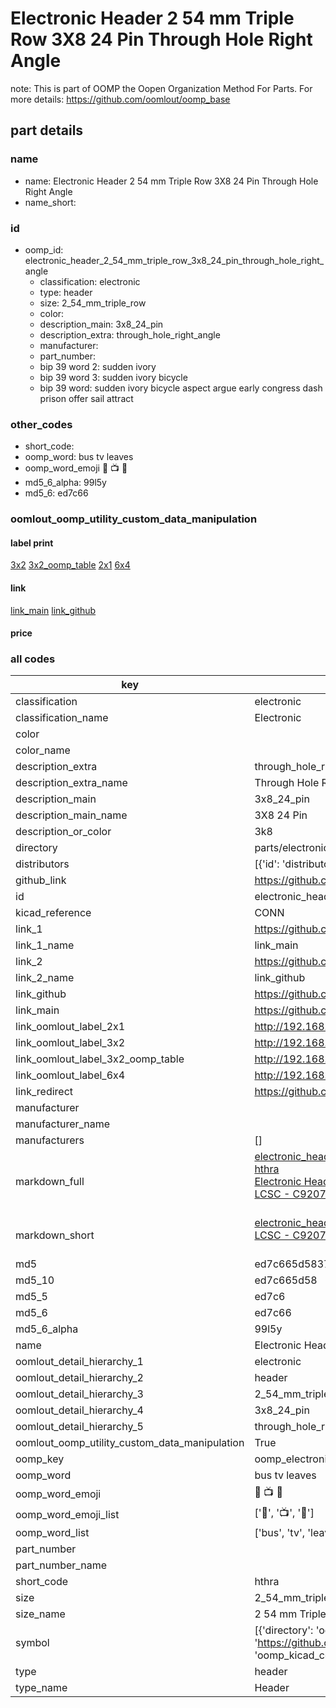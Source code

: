 # Electronic Header 2 54 mm Triple Row 3X8 24 Pin Through Hole Right Angle  

note: This is part of OOMP the Oopen Organization Method For Parts. For more details: https://github.com/oomlout/oomp_base

##  part details
  







### name
* name: Electronic Header 2 54 mm Triple Row 3X8 24 Pin Through Hole Right Angle
* name_short: 
### id
* oomp_id: electronic_header_2_54_mm_triple_row_3x8_24_pin_through_hole_right_angle
  * classification: electronic
  * type: header
  * size: 2_54_mm_triple_row
  * color: 
  * description_main: 3x8_24_pin
  * description_extra: through_hole_right_angle
  * manufacturer: 
  * part_number: 
  * bip 39 word 2: sudden ivory
  * bip 39 word 3: sudden ivory bicycle
  * bip 39 word: sudden ivory bicycle aspect argue early congress dash prison offer sail attract

### other_codes
* short_code: 
* oomp_word: bus tv leaves
* oomp_word_emoji :bus: :tv: :leaves:
* md5_6_alpha: 99l5y
* md5_6: ed7c66






### oomlout_oomp_utility_custom_data_manipulation
#### label print
[3x2](http://192.168.1.245:1112/?label=oomp%2099l5y)
[3x2_oomp_table](http://192.168.1.108:1112/?label=oomp%2099l5y)
[2x1](http://192.168.1.242:1112/?label=oomp%2099l5y)
[6x4](http://192.168.1.55:1112/?label=oomp%2099l5y)    

#### link

[link_main](https://github.com/oomlout/oomlout_oomp_version_1_messy/tree/main/parts/electronic_header_2_54_mm_triple_row_3x8_24_pin_through_hole_right_angle) [link_github](https://github.com/oomlout/oomlout_oomp_version_1_messy/tree/main/parts/electronic_header_2_54_mm_triple_row_3x8_24_pin_through_hole_right_angle)                             

#### price







### all codes 
| key | value |  
| --- | --- |  
| classification | electronic |  
| classification_name | Electronic |  
| color |  |  
| color_name |  |  
| description_extra | through_hole_right_angle |  
| description_extra_name | Through Hole Right Angle |  
| description_main | 3x8_24_pin |  
| description_main_name | 3X8 24 Pin |  
| description_or_color | 3k8 |  
| directory | parts/electronic_header_2_54_mm_triple_row_3x8_24_pin_through_hole_right_angle |  
| distributors | [{'id': 'distributor_lcsc', 'link': 'https://lcsc.com/product-detail/C920773.html', 'name': 'LCSC', 'part_number': 'C920773'}] |  
| github_link | https://github.com/oomlout/oomlout_oomp_part_src/tree/main/parts/electronic_header_2_54_mm_triple_row_3x8_24_pin_through_hole_right_angle |  
| id | electronic_header_2_54_mm_triple_row_3x8_24_pin_through_hole_right_angle |  
| kicad_reference | CONN |  
| link_1 | https://github.com/oomlout/oomlout_oomp_version_1_messy/tree/main/parts/electronic_header_2_54_mm_triple_row_3x8_24_pin_through_hole_right_angle |  
| link_1_name | link_main |  
| link_2 | https://github.com/oomlout/oomlout_oomp_version_1_messy/tree/main/parts/electronic_header_2_54_mm_triple_row_3x8_24_pin_through_hole_right_angle |  
| link_2_name | link_github |  
| link_github | https://github.com/oomlout/oomlout_oomp_version_1_messy/tree/main/parts/electronic_header_2_54_mm_triple_row_3x8_24_pin_through_hole_right_angle |  
| link_main | https://github.com/oomlout/oomlout_oomp_version_1_messy/tree/main/parts/electronic_header_2_54_mm_triple_row_3x8_24_pin_through_hole_right_angle |  
| link_oomlout_label_2x1 | http://192.168.1.242:1112/?label=oomp%2099l5y |  
| link_oomlout_label_3x2 | http://192.168.1.245:1112/?label=oomp%2099l5y |  
| link_oomlout_label_3x2_oomp_table | http://192.168.1.108:1112/?label=oomp%2099l5y |  
| link_oomlout_label_6x4 | http://192.168.1.55:1112/?label=oomp%2099l5y |  
| link_redirect | https://github.com/oomlout/oomlout_oomp_version_1_messy/tree/main/parts/electronic_header_2_54_mm_triple_row_3x8_24_pin_through_hole_right_angle |  
| manufacturer |  |  
| manufacturer_name |  |  
| manufacturers | [] |  
| markdown_full | [electronic_header_2_54_mm_triple_row_3x8_24_pin_through_hole_right_angle](none)<br>[hthra](none)<br>[Electronic Header 2 54 Mm Triple Row 3X8 24 Pin Through Hole Right Angle](none)<br>[LCSC - C920773<br>](https://lcsc.com/product-detail/C920773.html)<br> |  
| markdown_short | [electronic_header_2_54_mm_triple_row_3x8_24_pin_through_hole_right_angle](none)<br>[LCSC - C920773<br>](https://lcsc.com/product-detail/C920773.html)<br> |  
| md5 | ed7c665d5837a5e11485c0d62bddbec4 |  
| md5_10 | ed7c665d58 |  
| md5_5 | ed7c6 |  
| md5_6 | ed7c66 |  
| md5_6_alpha | 99l5y |  
| name | Electronic Header 2 54 mm Triple Row 3X8 24 Pin Through Hole Right Angle |  
| oomlout_detail_hierarchy_1 | electronic |  
| oomlout_detail_hierarchy_2 | header |  
| oomlout_detail_hierarchy_3 | 2_54_mm_triple_row |  
| oomlout_detail_hierarchy_4 | 3x8_24_pin |  
| oomlout_detail_hierarchy_5 | through_hole_right_angle |  
| oomlout_oomp_utility_custom_data_manipulation | True |  
| oomp_key | oomp_electronic_header_2_54_mm_triple_row_3x8_24_pin_through_hole_right_angle |  
| oomp_word | bus tv leaves |  
| oomp_word_emoji | :bus: :tv: :leaves: |  
| oomp_word_emoji_list | [':bus:', ':tv:', ':leaves:'] |  
| oomp_word_list | ['bus', 'tv', 'leaves'] |  
| part_number |  |  
| part_number_name |  |  
| short_code | hthra |  
| size | 2_54_mm_triple_row |  
| size_name | 2 54 mm Triple Row |  
| symbol | [{'directory': 'oomlout_oomp_symbol_bot/symbols/kicad_connector_generic_conn_01x24//working/working.kicad_sym', 'index': 0, 'link': 'https://github.com/oomlout/oomlout_oomp_symbol_bot/tree/main/symbols/kicad_connector_generic_conn_01x24', 'oomp_key': 'oomp_kicad_connector_generic_conn_01x24'}] |  
| type | header |  
| type_name | Header |  
